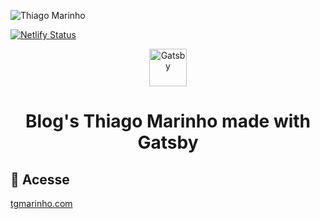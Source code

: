 ![Thiago Marinho](https://pbs.twimg.com/profile_banners/41742474/1490016588/1500x500)

[![Netlify Status](https://api.netlify.com/api/v1/badges/4c93d97f-a26e-4ee9-a932-546b46494006/deploy-status)](https://app.netlify.com/sites/tgmarinho/deploys)

<p align="center">
  <a href="https://www.gatsbyjs.org">
    <img alt="Gatsby" src="https://www.gatsbyjs.org/monogram.svg" width="60" />
  </a>
</p>
<h1 align="center">
 Blog's Thiago Marinho made with Gatsby
</h1>


## 🚀 Acesse
[tgmarinho.com](https://tgmarinho.com)
